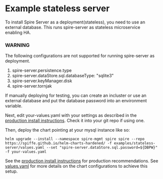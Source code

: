 # Example stateless server

To install Spire Server as a deployment(stateless), you need to use an external database. This runs spire-server as stateless microservice enabling HA.

### WARNING
The following configurations are not supported for running spire-server as deployment.
1. spire-server.persistence.type
2. spire-server.dataStore.sql.databaseType: "sqlite3"
3. spire-server.keyManager.disk
4. spire-server.tornjak

If manually deploying for testing, you can create an incluster or use an external database and put the database password into an environment variable.

Next, edit your-values.yaml with your settings as described in the [production install instructions](https://artifacthub.io/packages/helm/spiffe/spire#production). Check it into your git repo if using one.

Then, deploy the chart pointing at your mysql instance like so:

```shell
helm upgrade --install --namespace spire-mgmt spire spire --repo https://spiffe.github.io/helm-charts-hardened/ -f examples/stateless-server/values.yaml --set "spire-server.dataStore.sql.password=${DBPW}" -f your-values.yaml
```

See the [production install instructions](https://artifacthub.io/packages/helm/spiffe/spire#production) for production recommendations.
See [values.yaml](./values.yaml) for more details on the chart configurations to achieve this setup.
